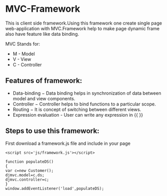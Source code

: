 # MVC-Framework
This is client side framework.Using this framework one create single page web-application with MVC.Framework help to make page dynamic frame also have feature like data binding.

MVC Stands for:
* M - Model
* V - View
* C - Controller

## Features of framework:
* Data-binding − Data binding helps in synchronization of data between model and view components.
* Controller − Controller helps to bind functions to a particular scope.
* Routing − It is concept of switching between different views.
* Expression evaluation - User can write any expression in {{ }}

## Steps to use this framework:

First download a framework.js file and include in your page
````
<script src='js/framework.js'></script>
````


````
function populateDS()
{
var c=new Customer();
djmvc.model=c.ds;
djmvc.controller=c;
}
window.addEventListener('load',populateDS);
````

